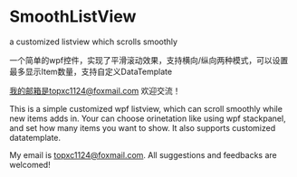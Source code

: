 # SmoothListView
a customized listview which scrolls smoothly

一个简单的wpf控件，实现了平滑滚动效果，支持横向/纵向两种模式，可以设置最多显示Item数量，支持自定义DataTemplate

我的邮箱是topxc1124@foxmail.com 欢迎交流！

This is a simple customized wpf listview, which can scroll smoothly while new items adds in. 
Your can choose orinetation like using wpf stackpanel, and set how many items you want to show. It also supports customized datatemplate.

My email is topxc1124@foxmail.com. All suggestions and feedbacks are welcomed!
